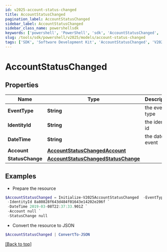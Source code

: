 ```yaml
---
id: v2025-account-status-changed
title: AccountStatusChanged
pagination_label: AccountStatusChanged
sidebar_label: AccountStatusChanged
sidebar_class_name: powershellsdk
keywords: ['powershell', 'PowerShell', 'sdk', 'AccountStatusChanged', 'V2025AccountStatusChanged'] 
slug: /tools/sdk/powershell/v2025/models/account-status-changed
tags: ['SDK', 'Software Development Kit', 'AccountStatusChanged', 'V2025AccountStatusChanged']
---
```



# AccountStatusChanged

## Properties

Name | Type | Description | Notes
------------ | ------------- | ------------- | -------------
**EventType** | **String** | the event type | [optional] 
**IdentityId** | **String** | the identity id | [optional] 
**DateTime** | **String** | the date of event | [optional] 
**Account** | [**AccountStatusChangedAccount**](account-status-changed-account) |  | [required]
**StatusChange** | [**AccountStatusChangedStatusChange**](account-status-changed-status-change) |  | [required]

## Examples

- Prepare the resource
```powershell
$AccountStatusChanged = Initialize-V2025AccountStatusChanged  -EventType AccountStatusChanged `
 -IdentityId 8a80828f643d484f01643e14202e206f `
 -DateTime 2019-03-08T22:37:33.901Z `
 -Account null `
 -StatusChange null
```

- Convert the resource to JSON
```powershell
$AccountStatusChanged | ConvertTo-JSON
```


[[Back to top]](#) 

